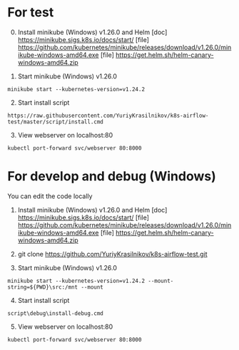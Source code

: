 # For test

0. Install minikube (Windows) v1.26.0 and Helm
[doc] https://minikube.sigs.k8s.io/docs/start/
[file] https://github.com/kubernetes/minikube/releases/download/v1.26.0/minikube-windows-amd64.exe
[file] https://get.helm.sh/helm-canary-windows-amd64.zip

1. Start minikube (Windows) v1.26.0

```
minikube start --kubernetes-version=v1.24.2
```

2. Start install script
```
https://raw.githubusercontent.com/YuriyKrasilnikov/k8s-airflow-test/master/script/install.cmd
```

3. View webserver on localhost:80
```
kubectl port-forward svc/webserver 80:8000
```



# For develop and debug (Windows)

You can edit the code locally

1. Install minikube (Windows) v1.26.0 and Helm
[doc] https://minikube.sigs.k8s.io/docs/start/
[file] https://github.com/kubernetes/minikube/releases/download/v1.26.0/minikube-windows-amd64.exe
[file] https://get.helm.sh/helm-canary-windows-amd64.zip

2. git clone https://github.com/YuriyKrasilnikov/k8s-airflow-test.git

3. Start minikube (Windows) v1.26.0
```
minikube start --kubernetes-version=v1.24.2 --mount-string=${PWD}\src:/mnt --mount
```

4. Start install script
```
script\debug\install-debug.cmd
```

5. View webserver on localhost:80
```
kubectl port-forward svc/webserver 80:8000
```